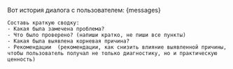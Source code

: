 Вот история диалога с пользователем:
    {messages}

    Составь краткую сводку:
    - Какая была замечена проблема?
    - Что было проверено? (напиши кратко, не пиши все пункты)
    - Какая была выявлена корневая причина?
    - Рекомендации  (рекомендации, как снизить влияние выявленной причины, чтобы пользователь получал не только диагностику, но и практическую ценность)